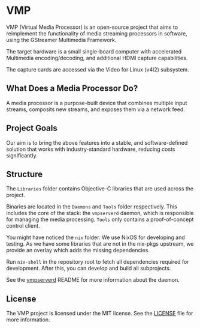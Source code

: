 # VMP
VMP (Virtual Media Processor) is an open-source project that aims to reimplement the functionality
of media streaming processors in software, using the GStreamer Multimedia
Framework.

The target hardware is a small single-board computer with accelerated
Multimedia encoding/decoding, and additional HDMI capture capabilities.

The capture cards are accessed via the Video for Linux (v4l2) subsystem.

## What Does a Media Processor Do?
A media processor is a purpose-built device that combines multiple input streams,
composits new streams, and exposes them via a network feed.

## Project Goals
Our aim is to bring the above features into a stable, and
software-defined solution that works with industry-standard hardware, reducing
costs significantly.

## Structure
The `Libraries` folder contains Objective-C libraries that are used across the project.

Binaries are located in the `Daemons` and `Tools` folder respectively. This includes the core of the stack:
the `vmpserverd` daemon, which is responsible for managing the media processing.
`Tools` only contains a proof-of-concept control client.

You might have noticed the `nix` folder. We use NixOS for developing and testing. As we have some libraries
that are not in the nix-pkgs upstream, we provide an overlay which adds the missing dependencies.

Run `nix-shell` in the repository root to fetch all dependencies required for
development. After this, you can develop and build all subprojects.

See the [vmpserverd](Daemons/vmpserverd/README.md) README for more information about the daemon.

## License

The VMP project is licensed under the MIT license. See the [LICENSE](LICENSE) file for more information.